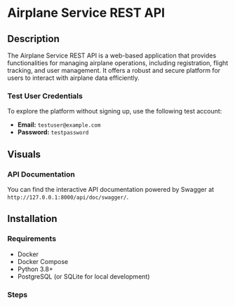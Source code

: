 # Airplane Service REST API

## Description
The Airplane Service REST API is a web-based application that provides functionalities for managing airplane operations, including registration, flight tracking, and user management. It offers a robust and secure platform for users to interact with airplane data efficiently.


### **Test User Credentials**
To explore the platform without signing up, use the following test account:
- **Email:** `testuser@example.com`
- **Password:** `testpassword`

## Visuals
### API Documentation
You can find the interactive API documentation powered by Swagger at `http://127.0.0.1:8000/api/doc/swagger/`.

## Installation
### Requirements
- Docker
- Docker Compose
- Python 3.8+
- PostgreSQL (or SQLite for local development)


### Steps
1. Clone the repository:
   ```bash
   git clone https://github.com/your-username/airplane-service.git
   cd airplane-service
   
2. Create a virtual environment and activate it:
   ```bash
   python -m venv venv
   source venv/bin/activate  # On Windows use: venv\Scripts\activate
   ```
3. Install dependencies:
   ```bash
   pip install -r requirements.txt
   ```
4. Set up environment variables:
   ```bash
   cp .env.sample .env
   ```
   Fill in the `.env` file with necessary configurations.

5. Run database migrations:
   ```bash
   python manage.py migrate
   ```
6. Start the development server:
   ```bash
   python manage.py runserver
   ```
   
## Running the API
### Using Docker
#### To run the API using Docker, follow these steps:

- Ensure Docker and Docker Compose are installed.
- You can pull doker using command:
  ```bash
   docker pull kkkkkkkktya/airport_service
   ```
- Build and start the containers:
  ```bash
   docker-compose up --build
   ```

  The API will be accessible at http://localhost:8000/ once the containers are up and running.
### Using localhost
  If you prefer to run the API locally without Docker, follow these steps:

Start the development server:
  ```bash
    python manage.py runserver
  ```
Access the API at http://127.0.0.1:8000/.

## Authentication
The API uses JWT (JSON Web Tokens) for authentication. To obtain a token:

1. **Register a user** (see the Registration endpoint in the API documentation).
2. **Login** with the registered credentials to receive a token.
3. Include the token in the Authorization header for subsequent requests:


## Usage
- Visit `http://127.0.0.1:8000/` in your browser.
- Register and get your token to create an orders.
- View all airport service info and create some yourself.

## Support
For support, open an issue on [GitHub Issues](https://github.com/your-username/task-manager/issues) or contact the maintainers.

## Roadmap
- Implement notifications for flight
- Add front-end for api

## Contributing
Contributions are welcome! Follow these steps:
1. Fork the repository.
2. Create a new branch (`git checkout -b feature-branch`).
3. Make your changes and commit them.
4. Push the changes to your fork and create a pull request.

## Authors and Acknowledgment
Developed by Kateryna

## Project Status
Active - ongoing development and improvements.
 
